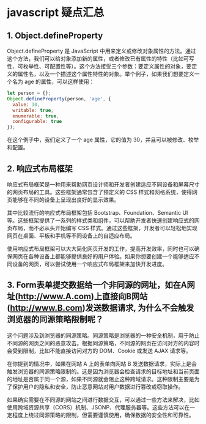 # javascript 疑点汇总

## 1. Object.defineProperty

Object.defineProperty 是 JavaScript 中用来定义或修改对象属性的方法。通过这个方法，我们可以给对象添加新的属性，或者修改已有属性的特性（比如可写性、可枚举性、可配置性等）。这个方法接受三个参数：要定义属性的对象，要定义的属性名，以及一个描述这个属性特性的对象。举个例子，如果我们想要定义一个名为 age 的属性，可以这样使用：

```JavaScript
let person = {};
Object.defineProperty(person, 'age', {
  value: 30,
  writable: true,
  enumerable: true,
  configurable: true
});
```

在这个例子中，我们定义了一个 age 属性，它的值为 30，并且可以被修改、枚举和配置。

## 2. 响应式布局框架

响应式布局框架是一种用来帮助网页设计师和开发者创建适应不同设备和屏幕尺寸的网页布局的工具。这些框架通常包含了预定义的 CSS 样式和网格系统，使得网页能够在不同的设备上呈现出良好的显示效果。

其中比较流行的响应式布局框架包括 Bootstrap、Foundation、Semantic UI 等。这些框架提供了一系列的样式类和组件，可以帮助开发者快速创建响应式的网页布局，而不必从头开始编写 CSS 样式。通过这些框架，开发者可以轻松地实现网页在桌面、平板和手机等不同设备上的自适应布局。

使用响应式布局框架可以大大简化网页开发的工作，提高开发效率，同时也可以确保网页在各种设备上都能够提供良好的用户体验。如果你想要创建一个能够适应不同设备的网页，可以尝试使用一个响应式布局框架来加快开发进度。

## 3. Form表单提交数据给一个非同源的网址，如在A网址(http://www.A.com)上直接向B网站(http://www.B.com)发送数据请求, 为什么不会触发浏览器的同源策略限制呢？

这个问题涉及到浏览器的同源策略。同源策略是浏览器的一种安全机制，用于防止不同源的网页之间的恶意攻击。根据同源策略，不同源的网页在访问对方的内容时会受到限制，比如不能直接访问对方的 DOM、Cookie 或发送 AJAX 请求等。

在你提到的情况中，如果在网站 A 上的表单向网站 B 发送数据请求，实际上是会触发浏览器的同源策略限制的。这是因为浏览器会检查请求的目标地址和当前页面的地址是否属于同一个源，如果不同源就会阻止这种跨域请求。这种限制主要是为了保护用户的隐私和安全，防止恶意网站对用户数据进行篡改或窃取操作。

如果确实需要在不同源的网站之间进行数据交互，可以通过一些方法来解决，比如使用跨域资源共享（CORS）机制、JSONP、代理服务器等。这些方法可以在一定程度上绕过同源策略的限制，但需要谨慎使用，确保数据的安全性和可靠性。
